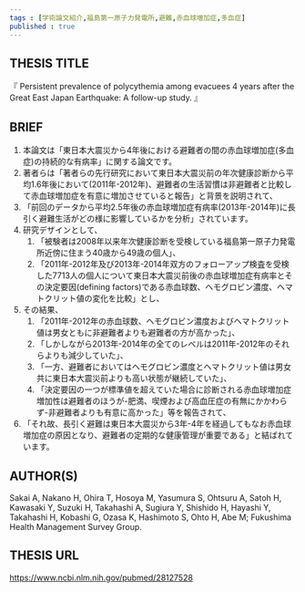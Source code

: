 ```yaml
---
tags : [学術論文紹介,福島第一原子力発電所,避難,赤血球増加症,多血症] 
published : true
---
```


## THESIS TITLE
『
Persistent prevalence of polycythemia among evacuees 4 years after the Great East Japan Earthquake: A follow-up study.
』
  
## BRIEF

1. 本論文は「東日本大震災から4年後における避難者の間の赤血球増加症(多血症)の持続的な有病率」に関する論文です。
1. 著者らは「著者らの先行研究において東日本大震災前の年次健康診断から平均1.6年後において(2011年-2012年)、避難者の生活習慣は非避難者と比較して赤血球増加症を有意に増加させていると報告」と背景を説明されて、
1. 「前回のデータから平均2.5年後の赤血球増加症有病率(2013年-2014年)に長引く避難生活がどの様に影響しているかを分析」されています。
1. 研究デザインとして、
	1. 「被験者は2008年以来年次健康診断を受検している福島第一原子力発電所近傍に住まう40歳から49歳の個人」、
	1. 「2011年-2012年及び2013年-2014年双方のフォローアップ検査を受検した7713人の個人について東日本大震災前後の赤血球増加症有病率とその決定要因(defining factors)である赤血球数、ヘモグロビン濃度、ヘマトクリット値の変化を比較」とし、
1. その結果、
	1. 「2011年-2012年の赤血球数、ヘモグロビン濃度およびヘマトクリット値は男女ともに非避難者よりも避難者の方が高かった」、
	1. 「しかしながら2013年-2014年の全てのレベルは2011年-2012年のそれらよりも減少していた」、
	1. 「一方、避難者においてはヘモグロビン濃度とヘマトクリット値は男女共に東日本大震災前よりも高い状態が継続していた」、
	1. 「決定要因の一つが標準値を超えていた場合に診断される赤血球増加症増加性は避難者のほうが-肥満、喫煙および高血圧症の有無にかかわらず-非避難者よりも有意に高かった」等を報告されて、 
1. 「それ故、長引く避難は東日本大震災から3年-4年を経過してもなお赤血球増加症の原因となり、避難者の定期的な健康管理が重要である」と結ばれています。




## AUTHOR(S)

Sakai A, Nakano H, Ohira T, Hosoya M, Yasumura S, Ohtsuru A, Satoh H, Kawasaki Y, Suzuki H, Takahashi A, Sugiura Y, Shishido H, Hayashi Y, Takahashi H, Kobashi G, Ozasa K, Hashimoto S, Ohto H, Abe M; Fukushima Health Management Survey Group.

## THESIS URL
[
https://www.ncbi.nlm.nih.gov/pubmed/28127528
](
https://www.ncbi.nlm.nih.gov/pubmed/28127528
)
